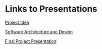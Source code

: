 # Links to Presentations
[Project Idea](https://docs.google.com/presentation/d/1A7AsEI5zpVHEN9AFPaoLFc8GthK3KP6hyAexb9lH22k/edit)

[Software Architecture and Design](https://docs.google.com/presentation/d/1ypCURq0SfmU4fep1btvwDtHrT8JJpqPX77h9b31DdjY/edit)

[Final Project Presentation](https://docs.google.com/presentation/d/1xRr31g1utYXnwqq10VTiFjAg_iS3m8bPg238lkcags4/edit#slide=id.p)
